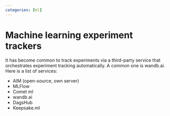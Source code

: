 ```yaml
---
categories: [ml]
---
```


# Machine learning experiment trackers 

It has become common to track experiments via a third-party service that orchestrates experiment tracking automatically. A common one is wandb.ai. Here is a list of services: 

- AIM (open-source, own server) 
- MLFlow 
- Comet ml
- wandb.ai 
- DagsHub 
- Keepsake.ml 